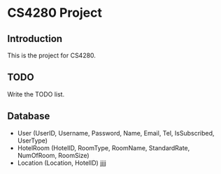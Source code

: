# CS4280 Project
## Introduction
This is the project for CS4280.
## TODO
Write the TODO list.
## Database
- User (UserID, Username, Password, Name, Email, Tel, IsSubscribed, UserType)
- HotelRoom (HotelID, RoomType, RoomName, StandardRate, NumOfRoom, RoomSize)
- Location (Location, HotelID)
jjjj